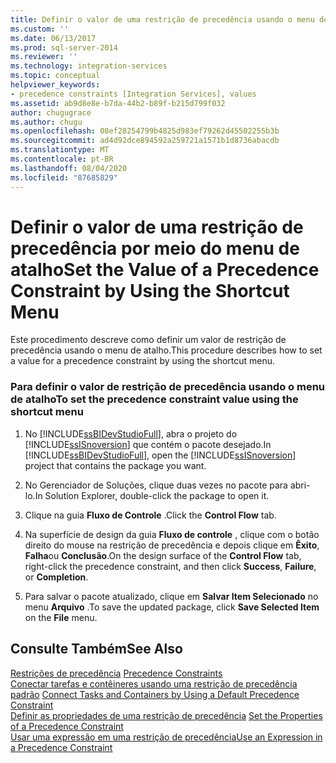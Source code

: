 ```yaml
---
title: Definir o valor de uma restrição de precedência usando o menu de atalho | Microsoft Docs
ms.custom: ''
ms.date: 06/13/2017
ms.prod: sql-server-2014
ms.reviewer: ''
ms.technology: integration-services
ms.topic: conceptual
helpviewer_keywords:
- precedence constraints [Integration Services], values
ms.assetid: ab9d8e8e-b7da-44b2-b89f-b215d799f032
author: chugugrace
ms.author: chugu
ms.openlocfilehash: 08ef28254799b4825d983ef79262d45502255b3b
ms.sourcegitcommit: ad4d92dce894592a259721a1571b1d8736abacdb
ms.translationtype: MT
ms.contentlocale: pt-BR
ms.lasthandoff: 08/04/2020
ms.locfileid: "87685829"
---
```

# <a name="set-the-value-of-a-precedence-constraint-by-using-the-shortcut-menu"></a><span data-ttu-id="f4f36-102">Definir o valor de uma restrição de precedência por meio do menu de atalho</span><span class="sxs-lookup"><span data-stu-id="f4f36-102">Set the Value of a Precedence Constraint by Using the Shortcut Menu</span></span>
  <span data-ttu-id="f4f36-103">Este procedimento descreve como definir um valor de restrição de precedência usando o menu de atalho.</span><span class="sxs-lookup"><span data-stu-id="f4f36-103">This procedure describes how to set a value for a precedence constraint by using the shortcut menu.</span></span>  
  
### <a name="to-set-the-precedence-constraint-value-using-the-shortcut-menu"></a><span data-ttu-id="f4f36-104">Para definir o valor de restrição de precedência usando o menu de atalho</span><span class="sxs-lookup"><span data-stu-id="f4f36-104">To set the precedence constraint value using the shortcut menu</span></span>  
  
1.  <span data-ttu-id="f4f36-105">No [!INCLUDE[ssBIDevStudioFull](../includes/ssbidevstudiofull-md.md)], abra o projeto do [!INCLUDE[ssISnoversion](../includes/ssisnoversion-md.md)] que contém o pacote desejado.</span><span class="sxs-lookup"><span data-stu-id="f4f36-105">In [!INCLUDE[ssBIDevStudioFull](../includes/ssbidevstudiofull-md.md)], open the [!INCLUDE[ssISnoversion](../includes/ssisnoversion-md.md)] project that contains the package you want.</span></span>  
  
2.  <span data-ttu-id="f4f36-106">No Gerenciador de Soluções, clique duas vezes no pacote para abri-lo.</span><span class="sxs-lookup"><span data-stu-id="f4f36-106">In Solution Explorer, double-click the package to open it.</span></span>  
  
3.  <span data-ttu-id="f4f36-107">Clique na guia **Fluxo de Controle** .</span><span class="sxs-lookup"><span data-stu-id="f4f36-107">Click the **Control Flow** tab.</span></span>  
  
4.  <span data-ttu-id="f4f36-108">Na superfície de design da guia **Fluxo de controle** , clique com o botão direito do mouse na restrição de precedência e depois clique em **Êxito**, **Falha**ou **Conclusão**.</span><span class="sxs-lookup"><span data-stu-id="f4f36-108">On the design surface of the **Control Flow** tab, right-click the precedence constraint, and then click **Success**, **Failure**, or **Completion**.</span></span>  
  
5.  <span data-ttu-id="f4f36-109">Para salvar o pacote atualizado, clique em **Salvar Item Selecionado** no menu **Arquivo** .</span><span class="sxs-lookup"><span data-stu-id="f4f36-109">To save the updated package, click **Save Selected Item** on the **File** menu.</span></span>  
  
## <a name="see-also"></a><span data-ttu-id="f4f36-110">Consulte Também</span><span class="sxs-lookup"><span data-stu-id="f4f36-110">See Also</span></span>  
 <span data-ttu-id="f4f36-111">[Restrições de precedência](control-flow/precedence-constraints.md) </span><span class="sxs-lookup"><span data-stu-id="f4f36-111">[Precedence Constraints](control-flow/precedence-constraints.md) </span></span>  
 <span data-ttu-id="f4f36-112">[Conectar tarefas e contêineres usando uma restrição de precedência padrão](../../2014/integration-services/connect-tasks-and-containers-by-using-a-default-precedence-constraint.md) </span><span class="sxs-lookup"><span data-stu-id="f4f36-112">[Connect Tasks and Containers by Using a Default Precedence Constraint](../../2014/integration-services/connect-tasks-and-containers-by-using-a-default-precedence-constraint.md) </span></span>  
 <span data-ttu-id="f4f36-113">[Definir as propriedades de uma restrição de precedência](../../2014/integration-services/set-the-properties-of-a-precedence-constraint.md) </span><span class="sxs-lookup"><span data-stu-id="f4f36-113">[Set the Properties of a Precedence Constraint](../../2014/integration-services/set-the-properties-of-a-precedence-constraint.md) </span></span>  
 [<span data-ttu-id="f4f36-114">Usar uma expressão em uma restrição de precedência</span><span class="sxs-lookup"><span data-stu-id="f4f36-114">Use an Expression in a Precedence Constraint</span></span>](../../2014/integration-services/use-an-expression-in-a-precedence-constraint.md)  
  
  

